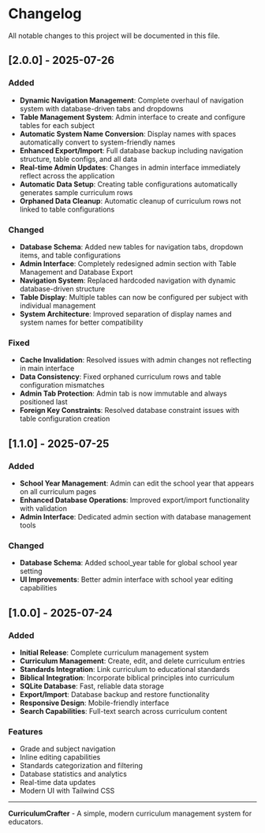 # Changelog

All notable changes to this project will be documented in this file.

## [2.0.0] - 2025-07-26

### Added
- **Dynamic Navigation Management**: Complete overhaul of navigation system with database-driven tabs and dropdowns
- **Table Management System**: Admin interface to create and configure tables for each subject
- **Automatic System Name Conversion**: Display names with spaces automatically convert to system-friendly names
- **Enhanced Export/Import**: Full database backup including navigation structure, table configs, and all data
- **Real-time Admin Updates**: Changes in admin interface immediately reflect across the application
- **Automatic Data Setup**: Creating table configurations automatically generates sample curriculum rows
- **Orphaned Data Cleanup**: Automatic cleanup of curriculum rows not linked to table configurations

### Changed
- **Database Schema**: Added new tables for navigation tabs, dropdown items, and table configurations
- **Admin Interface**: Completely redesigned admin section with Table Management and Database Export
- **Navigation System**: Replaced hardcoded navigation with dynamic database-driven structure
- **Table Display**: Multiple tables can now be configured per subject with individual management
- **System Architecture**: Improved separation of display names and system names for better compatibility

### Fixed
- **Cache Invalidation**: Resolved issues with admin changes not reflecting in main interface
- **Data Consistency**: Fixed orphaned curriculum rows and table configuration mismatches
- **Admin Tab Protection**: Admin tab is now immutable and always positioned last
- **Foreign Key Constraints**: Resolved database constraint issues with table configuration creation

## [1.1.0] - 2025-07-25

### Added
- **School Year Management**: Admin can edit the school year that appears on all curriculum pages
- **Enhanced Database Operations**: Improved export/import functionality with validation
- **Admin Interface**: Dedicated admin section with database management tools

### Changed
- **Database Schema**: Added school_year table for global school year setting
- **UI Improvements**: Better admin interface with school year editing capabilities

## [1.0.0] - 2025-07-24

### Added
- **Initial Release**: Complete curriculum management system
- **Curriculum Management**: Create, edit, and delete curriculum entries
- **Standards Integration**: Link curriculum to educational standards
- **Biblical Integration**: Incorporate biblical principles into curriculum
- **SQLite Database**: Fast, reliable data storage
- **Export/Import**: Database backup and restore functionality
- **Responsive Design**: Mobile-friendly interface
- **Search Capabilities**: Full-text search across curriculum content

### Features
- Grade and subject navigation
- Inline editing capabilities
- Standards categorization and filtering
- Database statistics and analytics
- Real-time data updates
- Modern UI with Tailwind CSS

---

**CurriculumCrafter** - A simple, modern curriculum management system for educators. 